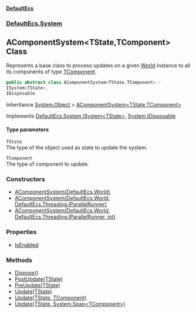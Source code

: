 #### [DefaultEcs](./index.md 'index')
### [DefaultEcs.System](./DefaultEcs-System.md 'DefaultEcs.System')
## AComponentSystem&lt;TState,TComponent&gt; Class
Represents a base class to process updates on a given [World](./DefaultEcs-World.md 'DefaultEcs.World') instance to all its components of type [TComponent](#DefaultEcs-System-AComponentSystem-TState_TComponent--TComponent 'DefaultEcs.System.AComponentSystem&lt;TState,TComponent&gt;.TComponent').  
```csharp
public abstract class AComponentSystem<TState,TComponent> :
ISystem<TState>,
IDisposable
```
Inheritance [System.Object](https://docs.microsoft.com/en-us/dotnet/api/System.Object 'System.Object') &gt; [AComponentSystem&lt;TState,TComponent&gt;](./DefaultEcs-System-AComponentSystem-TState_TComponent-.md 'DefaultEcs.System.AComponentSystem&lt;TState,TComponent&gt;')  

Implements [DefaultEcs.System.ISystem&lt;](./DefaultEcs-System-ISystem-T-.md 'DefaultEcs.System.ISystem&lt;T&gt;')[TState](#DefaultEcs-System-AComponentSystem-TState_TComponent--TState 'DefaultEcs.System.AComponentSystem&lt;TState,TComponent&gt;.TState')[&gt;](./DefaultEcs-System-ISystem-T-.md 'DefaultEcs.System.ISystem&lt;T&gt;'), [System.IDisposable](https://docs.microsoft.com/en-us/dotnet/api/System.IDisposable 'System.IDisposable')  
#### Type parameters
<a name='DefaultEcs-System-AComponentSystem-TState_TComponent--TState'></a>
`TState`  
The type of the object used as state to update the system.  
  
<a name='DefaultEcs-System-AComponentSystem-TState_TComponent--TComponent'></a>
`TComponent`  
The type of component to update.  
  
### Constructors
- [AComponentSystem(DefaultEcs.World)](./DefaultEcs-System-AComponentSystem-TState_TComponent--AComponentSystem(DefaultEcs-World).md 'DefaultEcs.System.AComponentSystem&lt;TState,TComponent&gt;.AComponentSystem(DefaultEcs.World)')
- [AComponentSystem(DefaultEcs.World, DefaultEcs.Threading.IParallelRunner)](./DefaultEcs-System-AComponentSystem-TState_TComponent--AComponentSystem(DefaultEcs-World_DefaultEcs-Threading-IParallelRunner).md 'DefaultEcs.System.AComponentSystem&lt;TState,TComponent&gt;.AComponentSystem(DefaultEcs.World, DefaultEcs.Threading.IParallelRunner)')
- [AComponentSystem(DefaultEcs.World, DefaultEcs.Threading.IParallelRunner, int)](./DefaultEcs-System-AComponentSystem-TState_TComponent--AComponentSystem(DefaultEcs-World_DefaultEcs-Threading-IParallelRunner_int).md 'DefaultEcs.System.AComponentSystem&lt;TState,TComponent&gt;.AComponentSystem(DefaultEcs.World, DefaultEcs.Threading.IParallelRunner, int)')
### Properties
- [IsEnabled](./DefaultEcs-System-AComponentSystem-TState_TComponent--IsEnabled.md 'DefaultEcs.System.AComponentSystem&lt;TState,TComponent&gt;.IsEnabled')
### Methods
- [Dispose()](./DefaultEcs-System-AComponentSystem-TState_TComponent--Dispose().md 'DefaultEcs.System.AComponentSystem&lt;TState,TComponent&gt;.Dispose()')
- [PostUpdate(TState)](./DefaultEcs-System-AComponentSystem-TState_TComponent--PostUpdate(TState).md 'DefaultEcs.System.AComponentSystem&lt;TState,TComponent&gt;.PostUpdate(TState)')
- [PreUpdate(TState)](./DefaultEcs-System-AComponentSystem-TState_TComponent--PreUpdate(TState).md 'DefaultEcs.System.AComponentSystem&lt;TState,TComponent&gt;.PreUpdate(TState)')
- [Update(TState)](./DefaultEcs-System-AComponentSystem-TState_TComponent--Update(TState).md 'DefaultEcs.System.AComponentSystem&lt;TState,TComponent&gt;.Update(TState)')
- [Update(TState, TComponent)](./DefaultEcs-System-AComponentSystem-TState_TComponent--Update(TState_TComponent).md 'DefaultEcs.System.AComponentSystem&lt;TState,TComponent&gt;.Update(TState, TComponent)')
- [Update(TState, System.Span&lt;TComponent&gt;)](./DefaultEcs-System-AComponentSystem-TState_TComponent--Update(TState_System-Span-TComponent-).md 'DefaultEcs.System.AComponentSystem&lt;TState,TComponent&gt;.Update(TState, System.Span&lt;TComponent&gt;)')
